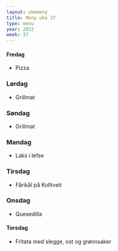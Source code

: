 ```yaml
---
layout: ukemeny
title: Meny uke 37
type: menu
year: 2022
week: 37
---
```


#### Fredag

- Pizza

### Lørdag

- Grillmat

### Søndag

- Grillmat

### Mandag

- Laks i lefse

### Tirsdag

- Fårikål på Kolltveit

### Onsdag

- Quesedilla

#### Torsdag

- Fritata med slegge, ost og grønnsaker
